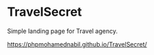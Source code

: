 # TravelSecret
Simple landing page for Travel agency.

https://phpmohamednabil.github.io/TravelSecret/
